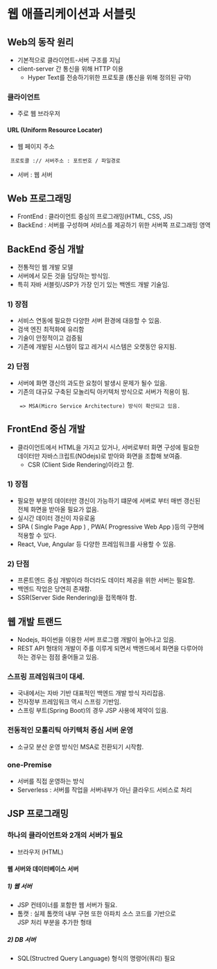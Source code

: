 웹 애플리케이션과 서블릿
======================

## Web의 동작 원리

* 기본적으로 클라이언트-서버 구조를 지님
* client-server 간 통신을 위해 HTTP 이용
    * Hyper Text를 전송하기위한 프로토콜 (통신을 위해 정의된 규약)

### 클라이언트

* 주로 웹 브라우저 

#### URL (Uniform Resource Locater)

* 웹 페이지 주소

```
 프로토콜 :// 서버주소 : 포트번호 / 파일경로
```

* 서버 : 웹 서버

## Web 프로그래밍

* FrontEnd : 클라이언트 중심의 프로그래밍(HTML, CSS, JS)
* BackEnd : 서버를 구성하며 서비스를 제공하기 위한 서버쪽 프로그래밍 영역

## BackEnd 중심 개발

* 전통적인 웹 개발 모델
* 서버에서 모든 것을 담당하는 방식임.
* 특히 자바 서블릿/JSP가 가장 인기 있는 백엔드 개발 기술임.

### 1) 장점 

* 서비스 연동에 필요한 다양한 서버 환경에 대응할 수 있음.
* 검색 엔진 최적화에 유리함 
* 기술이 안정적이고 검증됨
* 기존에 개발된 시스템이 많고 레거시 시스템은 오랫동안 유지됨.

### 2) 단점

* 서버에 화면 갱신의 과도한 요청이 발생시 문제가 될수 있음.
* 기존의 대규모 구축된 모놀리틱 아키텍처 방식으로 서버가 적용이 됨.

```
    => MSA(Micro Service Architecture) 방식이 확산되고 있음.
```

## FrontEnd 중심 개발

* 클라이언트에서 HTML을 가지고 있거나, 서버로부터 화면 구성에 필요한  
  데이터만 자바스크립트(NOdejs)로 받아와 화면을 조합해 보여줌.
    * CSR (Client Side Rendering)이라고 함.

### 1) 장점

* 필요한 부분의 데이터만 갱신이 가능하기 떄문에 서버로 부터 매번 갱신된  
  전체 화면을 받아올 필요가 없음.
* 실시간 데이터 갱신이 자유로움
* SPA ( Single Page App ) , PWA( Progressive Web App )등의 구현에  
  적용할 수 있다.
* React, Vue, Angular 등 다양한 프레임워크를 사용할 수 있음.

### 2) 단점

* 프론트엔드 중심 개발이라 하더라도 데이터 제공을 위한 서버는 필요함.
* 백엔드 작업은 당연히 존재함.
* SSR(Server Side Rendering)을 접목해야 함.

## 웹 개발 트랜드

* Nodejs, 파이썬을 이용한 서버 프로그램 개발이 늘어나고 있음.
* REST API 형태의 개발이 주를 이루게 되면서 백엔드에서 화면을 다루어야  
  하는 경우는 점점 줄어들고 있음.

### 스프링 프레임워크이 대세.
* 국내에서는 자바 기반 대표적인 백엔드 개발 방식 자리잡음.
* 전자정부 프레임워크 역시 스프링 기반임.
* 스프링 부트(Spring Boot)의 경우 JSP 사용에 제약이 있음.

### 전동적인 모톨리틱 아키텍처 중심 서버 운영

* 소규모 분산 운영 방식인 MSA로 전환되기 시작함.

### one-Premise

* 서버를 직접 운영하는 방식
* Serverless : 서버를 작업을 서버내부가 아닌 클라우드 서비스로 처리

## JSP 프로그래밍

### 하나의 클라이언트와 2개의 서버가 필요

* 브라우저 (HTML)

#### 웹 서버와 데이터베이스 서버

##### 1) 웹 서버 

* JSP 컨테이너를 포함한 웹 서버가 필요.
* 톰캣 : 실제 톰캣의 내부 구현 또한 아파치 소스 코드를 기반으로  
  JSP 처리 부분을 추가한 형태 

##### 2) DB 서버

* SQL(Structred Query Language) 형식의 명령어(쿼리) 필요

